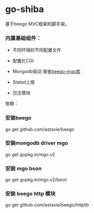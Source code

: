 
# go-shiba

基于beego MVC框架的脚手架。

### 内置基础组件：

- 不同环境的不同配置文件

- 配置化CGI

- Mongodb驱动
借鉴[beego-mgo库](https://github.com/goinggo/beego-mgo)

- Statsd上报

- 日志模块



依赖：

### 安装beego
go get github.com/astaxie/beego
### 安装mongodb driver mgo
go get gopkg.in/mgo.v2
### 安装 mgo bson
go get gopkg.in/mgo.v2/bson
### 安装 beego http 模块
go get github.com/astaxie/beego/httplib

